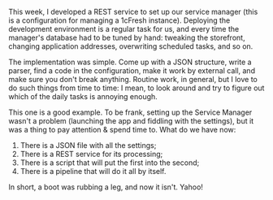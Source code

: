 ﻿This week, I developed a REST service to set up our service manager (this is a configuration for managing a 1cFresh instance). Deploying the development environment is a regular task for us, and every time the manager's database had to be tuned by hand: tweaking the storefront, changing application addresses, overwriting scheduled tasks, and so on.

The implementation was simple. Come up with a JSON structure, write a parser, find a code in the configuration, make it work by external call, and make sure you don't break anything. Routine work, in general, but I love to do such things from time to time: I mean, to look around and try to figure out which of the daily tasks is annoying enough.

This one is a good example. To be frank, setting up the Service Manager wasn't a problem (launching the app and fiddling with the settings), but it was a thing to pay attention & spend time to. What do we have now:

1. There is a JSON file with all the settings;
2. There is a REST service for its processing;
3. There is a script that will put the first into the second;
4. There is a pipeline that will do it all by itself.

In short, a boot was rubbing a leg, and now it isn't. Yahoo!